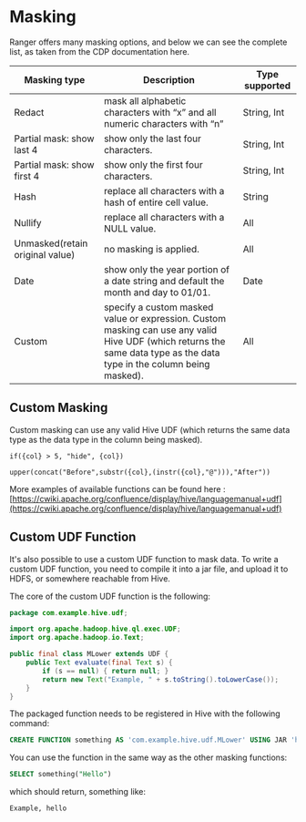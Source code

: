 # Masking

Ranger offers many masking options, and below we can see the complete list, as taken from the CDP documentation here.

| Masking type      | Description | Type supported |
| ----------------- | ----------- |----------------|
|Redact | mask all alphabetic characters with “x” and all numeric characters with “n”| String, Int|
| Partial mask: show last 4   | show only the last four characters.  | String, Int       |
| Partial mask: show first 4  |show only the first four characters. | String, Int       |
| Hash |  replace all characters with a hash of entire cell value.  | String|
| Nullify|replace all characters with a NULL value.|All|
|Unmasked(retain original value)| no masking is applied.|All|
|Date|show only the year portion of a date string and default the month and day to 01/01.|Date|
|Custom|specify a custom masked value or expression. Custom masking can use any valid Hive UDF (which returns the same data type as the data type in the column being masked).|All|
## Custom Masking
Custom masking can use any valid Hive UDF (which returns the same data type as the data type in the column being masked).

```
if({col} > 5, "hide", {col})
````
```
upper(concat("Before",substr({col},(instr({col},"@"))),"After"))
```
More examples of available functions can be found here : [https://cwiki.apache.org/confluence/display/hive/languagemanual+udf](https://cwiki.apache.org/confluence/display/hive/languagemanual+udf)
## Custom UDF Function
It's also possible to use a custom UDF function to mask data.
To write a custom UDF function, you need to compile it into a jar file, and upload it to HDFS, or somewhere reachable from Hive.

The core of the custom UDF function is the following:

```java
package com.example.hive.udf;

import org.apache.hadoop.hive.ql.exec.UDF;
import org.apache.hadoop.io.Text;

public final class MLower extends UDF {
    public Text evaluate(final Text s) {
        if (s == null) { return null; }
        return new Text("Example, " + s.toString().toLowerCase());
    }
}

```

The packaged function needs to be registered in Hive with the following command:

```sql
CREATE FUNCTION something AS 'com.example.hive.udf.MLower' USING JAR 'hdfs:///udfTest-1.0-SNAPSHOT-jar-with-dependencies.jar'
```
You can use the function in the same way as the other masking functions:
```sql
SELECT something("Hello")
```
which should return, something like:
```
Example, hello
```







